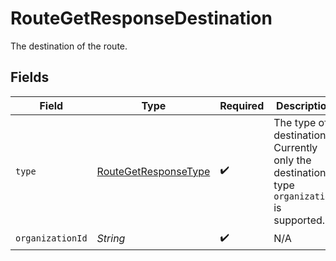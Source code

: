 # RouteGetResponseDestination

The destination of the route.


## Fields

| Field                                                                                     | Type                                                                                      | Required                                                                                  | Description                                                                               | Example                                                                                   |
| ----------------------------------------------------------------------------------------- | ----------------------------------------------------------------------------------------- | ----------------------------------------------------------------------------------------- | ----------------------------------------------------------------------------------------- | ----------------------------------------------------------------------------------------- |
| `type`                                                                                    | [RouteGetResponseType](../../models/components/RouteGetResponseType.md)                   | :heavy_check_mark:                                                                        | The type of destination. Currently only the destination type `organization` is supported. | organization                                                                              |
| `organizationId`                                                                          | *String*                                                                                  | :heavy_check_mark:                                                                        | N/A                                                                                       | org_1234567                                                                               |